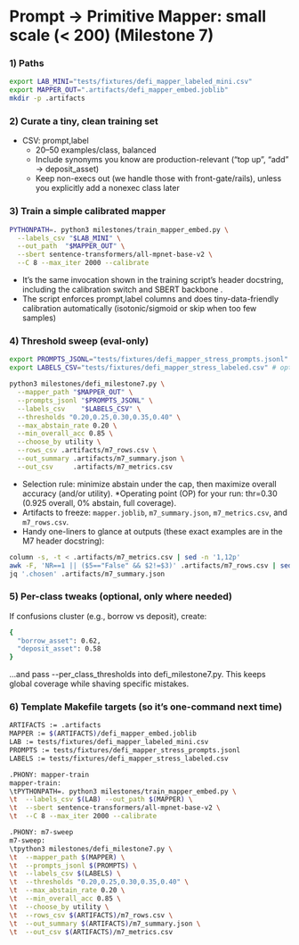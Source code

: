 # Prompt -> Primitive Mapper: small scale (< 200) (Milestone 7)

### 1) Paths
```bash
export LAB_MINI="tests/fixtures/defi_mapper_labeled_mini.csv"  
export MAPPER_OUT=".artifacts/defi_mapper_embed.joblib"
mkdir -p .artifacts
```

### 2) Curate a tiny, clean training set

* CSV: prompt,label
    * 20–50 examples/class, balanced
    * Include synonyms you know are production-relevant (“top up”, “add” → deposit_asset)
    * Keep non-execs out (we handle those with front-gate/rails), unless you explicitly add a nonexec class later

### 3) Train a simple calibrated mapper
```bash
PYTHONPATH=. python3 milestones/train_mapper_embed.py \
  --labels_csv "$LAB_MINI" \
  --out_path  "$MAPPER_OUT" \
  --sbert sentence-transformers/all-mpnet-base-v2 \
  --C 8 --max_iter 2000 --calibrate
```
* It’s the same invocation shown in the training script’s header docstring, including the calibration switch and SBERT backbone .
* The script enforces prompt,label columns and does tiny-data-friendly calibration automatically (isotonic/sigmoid or skip when too few samples)

### 4) Threshold sweep (eval-only)
```bash
export PROMPTS_JSONL="tests/fixtures/defi_mapper_stress_prompts.jsonl"
export LABELS_CSV="tests/fixtures/defi_mapper_stress_labeled.csv" # optional but recommended

python3 milestones/defi_milestone7.py \
  --mapper_path "$MAPPER_OUT" \
  --prompts_jsonl "$PROMPTS_JSONL" \
  --labels_csv    "$LABELS_CSV" \
  --thresholds "0.20,0.25,0.30,0.35,0.40" \
  --max_abstain_rate 0.20 \
  --min_overall_acc 0.85 \
  --choose_by utility \
  --rows_csv .artifacts/m7_rows.csv \
  --out_summary .artifacts/m7_summary.json \
  --out_csv     .artifacts/m7_metrics.csv
```
* Selection rule: minimize abstain under the cap, then maximize overall accuracy (and/or utility).
*Operating point (OP) for your run: thr=0.30 (0.925 overall, 0% abstain, full coverage).
* Artifacts to freeze: `mapper.joblib`, `m7_summary.json`, `m7_metrics.csv`, and `m7_rows.csv`.
* Handy one-liners to glance at outputs (these exact examples are in the M7 header docstring):
```bash
column -s, -t < .artifacts/m7_metrics.csv | sed -n '1,12p'
awk -F, 'NR==1 || ($5=="False" && $2!=$3)' .artifacts/m7_rows.csv | sed -n '1,20p'
jq '.chosen' .artifacts/m7_summary.json
```

### 5) Per-class tweaks (optional, only where needed)
If confusions cluster (e.g., borrow vs deposit), create:
```bash
{
  "borrow_asset": 0.62,
  "deposit_asset": 0.58
}
```
…and pass --per_class_thresholds into defi_milestone7.py. This keeps global coverage while shaving specific mistakes.

### 6) Template Makefile targets (so it’s one-command next time)

```bash
ARTIFACTS := .artifacts
MAPPER := $(ARTIFACTS)/defi_mapper_embed.joblib
LAB := tests/fixtures/defi_mapper_labeled_mini.csv
PROMPTS := tests/fixtures/defi_mapper_stress_prompts.jsonl
LABELS := tests/fixtures/defi_mapper_stress_labeled.csv

.PHONY: mapper-train
mapper-train:
\tPYTHONPATH=. python3 milestones/train_mapper_embed.py \
\t  --labels_csv $(LAB) --out_path $(MAPPER) \
\t  --sbert sentence-transformers/all-mpnet-base-v2 \
\t  --C 8 --max_iter 2000 --calibrate

.PHONY: m7-sweep
m7-sweep:
\tpython3 milestones/defi_milestone7.py \
\t  --mapper_path $(MAPPER) \
\t  --prompts_jsonl $(PROMPTS) \
\t  --labels_csv $(LABELS) \
\t  --thresholds "0.20,0.25,0.30,0.35,0.40" \
\t  --max_abstain_rate 0.20 \
\t  --min_overall_acc 0.85 \
\t  --choose_by utility \
\t  --rows_csv $(ARTIFACTS)/m7_rows.csv \
\t  --out_summary $(ARTIFACTS)/m7_summary.json \
\t  --out_csv $(ARTIFACTS)/m7_metrics.csv
```